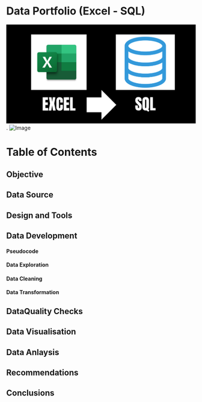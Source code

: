 # Data Portfolio (Excel - SQL)

![Image](https://github.com/fatimah35/accenture_project/blob/main/assets/images/excel.png).
![Image](https://github.com/user-attachments/assets/a64a73ef-5f68-46bc-a085-8ffa96959bed)




# Table of Contents
## Objective
## Data Source
## Design and Tools
## Data Development
#### Pseudocode
#### Data Exploration
#### Data Cleaning
#### Data Transformation
## DataQuality Checks
## Data Visualisation
## Data Anlaysis
## Recommendations
## Conclusions
